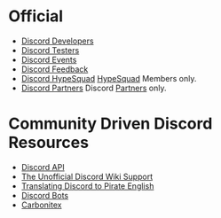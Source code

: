<!-- TITLE: Discord Resources -->
<!-- SUBTITLE: Below is a list of useful Discord Resources -->

# Official
* [Discord Developers](http://discord.gg/discord-developers)
* [Discord Testers](http://discord.gg/discord-testers)
* [Discord Events](http://discord.gg/events)
* [Discord Feedback](https://discord.gg/discord-feedback)
* [Discord HypeSquad](https://discordapp.com/hypesquad) [HypeSquad](https://discord.wiki/hypesquad) Members only.
* [Discord Partners](https://discordapp.com/partners) Discord [Partners](https://discord.wiki/partner) only.


# Community Driven Discord Resources
* [Discord API](http://discord.gg/discord-api)
* [The Unofficial Discord Wiki Support](https://discordapp.com/invite/ZRJ9Ghh)
* [Translating Discord to Pirate English](https://discordapp.com/invite/N2SEsmn)
* [Discord Bots](https://discordapp.com/invite/0cDvIgU2voWn4BaD)
* [Carbonitex](https://carbonitex.net/)